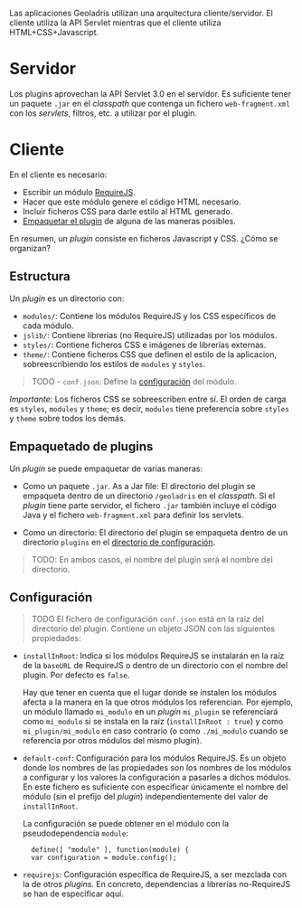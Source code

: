 Las aplicaciones Geoladris utilizan una arquitectura cliente/servidor. El cliente utiliza la API Servlet mientras que el cliente utiliza HTML+CSS+Javascript.

# Servidor

Los plugins aprovechan la API Servlet 3.0 en el servidor. Es suficiente tener un paquete `.jar` en el _classpath_ que contenga un fichero `web-fragment.xml` con los _servlets_, filtros, etc. a utilizar por el plugin.

# Cliente 

En el cliente es necesario:

- Escribir un módulo [RequireJS](http://requirejs.org/docs/api.html).
- Hacer que este módulo genere el código HTML necesario.
- Incluir ficheros CSS para darle estilo al HTML generado.
- [Empaquetar el plugin](#packaging) de alguna de las maneras posibles.

En resumen, un _plugin_ consiste en ficheros Javascript y CSS. ¿Cómo se organizan?

## <a name="Estructura"></a> Estructura

Un _plugin_ es un directorio con:

- `modules/`: Contiene los módulos RequireJS y los CSS específicos de cada módulo.
- `jslib/`: Contiene librerías (no RequireJS) utilizadas por los módulos.
- `styles/`: Contiene ficheros CSS e imágenes de librerías externas.
- `theme/`: Contiene ficheros CSS que definen el estilo de la aplicacion, sobreescribiendo los estilos de `modules` y `styles`.

> TODO - `conf.json`: Define la [configuración](#config) del módulo.

*Importante*: Los ficheros CSS se sobreescriben entre sí. El orden de carga es `styles`, `modules` y `theme`; es decir, `modules` tiene preferencia sobre `styles` y `theme` sobre todos los demás.

## <a name="packaging"></a>Empaquetado de plugins

Un _plugin_ se puede empaquetar de varias maneras:

- Como un paquete `.jar`. As a Jar file: El directorio del plugin se empaqueta dentro de un directorio `/geoladris` en el _classpath_. Si el _plugin_ tiene parte servidor, el fichero `.jar` también incluye el código Java y el fichero `web-fragment.xml` para definir los servlets.

- Como un directorio: El directorio del plugin se empaqueta dentro de un directorio `plugins` en el [directorio de configuración](conf_dir.md).

> TODO: En ambos casos, el nombre del plugin será el nombre del directorio.

## <a name="config"></a> Configuración

> TODO El fichero de configuración `conf.json` está en la raíz del directorio del plugin. Contiene un objeto JSON con las siguientes propiedades:

- `installInRoot`: Indica si los módulos RequireJS se instalarán en la raíz de la `baseURL` de RequireJS o dentro de un directorio con el nombre del plugin. Por defecto es `false`.

  Hay que tener en cuenta que el lugar donde se instalen los módulos afecta a la manera en la que otros módulos los referencian. Por ejemplo, un módulo llamado `mi_modulo` en un _plugin_ `mi_plugin` se referenciará como `mi_modulo` si se instala en la raíz (`installInRoot : true`) y como  `mi_plugin/mi_modulo` en caso contrario (o como `./mi_modulo` cuando se referencia por otros módulos del mismo plugin).
  
- `default-conf`: Configuración para los módulos RequireJS. Es un objeto donde los nombres de las propiedades son los nombres de los módulos a configurar y los valores la configuración a pasarles a dichos módulos. En este fichero es suficiente con especificar únicamente el nombre del módulo (sin el prefijo del _plugin_) independientemente del valor de `installInRoot`.

  La configuración se puede obtener en el módulo con la pseudodependencia `module`:

		define([ "module" ], function(module) {
		var configuration = module.config(); 

- `requirejs`: Configuración específica de RequireJS, a ser mezclada con la de otros _plugins_. En concreto, dependencias a librerías no-RequireJS se han de especificar aquí.

